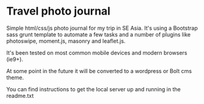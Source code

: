 # Travel photo journal
Simple html/css/js photo journal for my trip in SE Asia.
It's using a Bootstrap sass grunt template to automate a few tasks and a number of plugins like photoswipe, moment.js, masonry and leaflet.js.

It's been tested on most common mobile devices and modern browsers (ie9+).

At some point in the future it will be converted to a wordpress or Bolt cms theme.

You can find instructions to get the local server up and running in the readme.txt
